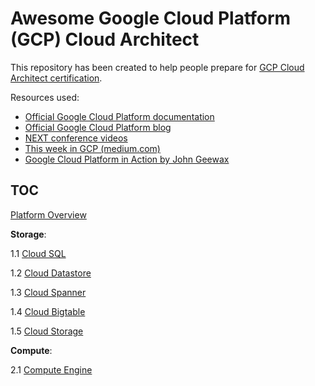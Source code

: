 # Awesome Google Cloud Platform (GCP) Cloud Architect

This repository has been created to help people prepare for [GCP Cloud Architect certification](https://cloud.google.com/certification/cloud-architect). 

Resources used: 
* [Official Google Cloud Platform documentation](https://cloud.google.com/docs/)
* [Official Google Cloud Platform blog](https://cloudplatform.googleblog.com/)
* [NEXT conference videos](https://www.youtube.com/watch?v=j_K1YoMHpbk&list=PLIivdWyY5sqI8RuUibiH8sMb1ExIw0lAR)
* [This week in GCP (medium.com)](https://medium.com/google-cloud/weekly/home)
* [Google Cloud Platform in Action by John Geewax](https://www.manning.com/books/google-cloud-platform-in-action)

## TOC

[Platform Overview](00-gcp-overview.md)

**Storage**:

1.1 [Cloud SQL](01-1-cloud-sql.md)

1.2 [Cloud Datastore](01-2-cloud-datastore.md)

1.3 [Cloud Spanner](01-3-cloud-spanner.md)

1.4 [Cloud Bigtable](01-4-cloud-bigtable.md)

1.5 [Cloud Storage](01-5-cloud-storage.md)

**Compute**:

2.1 [Compute Engine](02-1-compute-engine.md)